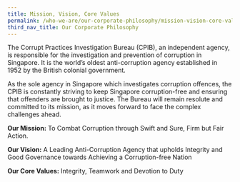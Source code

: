 ```yaml
---
title: Mission, Vision, Core Values
permalink: /who-we-are/our-corporate-philosophy/mission-vision-core-values/
third_nav_title: Our Corporate Philosophy
---
```




The Corrupt Practices Investigation Bureau (CPIB), an independent agency, is responsible for the investigation and prevention of corruption in Singapore. It is the world’s oldest anti-corruption agency established in 1952 by the British colonial government.

As the sole agency in Singapore which investigates corruption offences, the CPIB is constantly striving to keep Singapore corruption-free and ensuring that offenders are brought to justice.  The Bureau will remain resolute and committed to its mission, as it moves forward to face the complex challenges ahead.

**Our Mission:** To Combat Corruption through Swift and Sure, Firm but Fair Action.

**Our Vision:** A Leading Anti-Corruption Agency that upholds Integrity and Good Governance towards Achieving a Corruption-free Nation

**Our Core Values:** Integrity, Teamwork and Devotion to Duty
